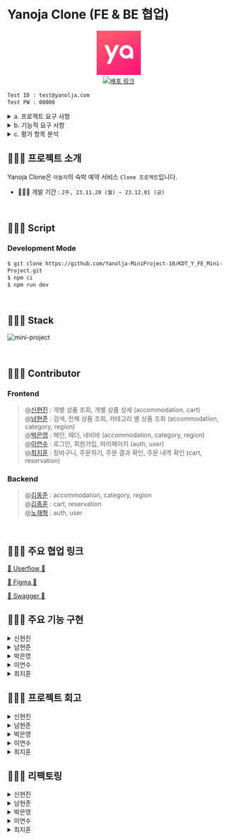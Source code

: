 # Yanoja Clone (FE & BE 협업)

<p align="center">
  <img src="public/favicon.ico"  width="100" height="100"/><br/>
  <a href="https://yanolja.vercel.app/">
    <img src="https://img.shields.io/badge/Yanolja Clone-212125?style=for-the-badge&logoColor=white" alt="배포 링크"/>
  </a>
</p>

```
Test ID : test@yanolja.com
Test PW : 00000
```

<details>
<summary>a. 프로젝트 요구 사항</summary>

  [회원 회원가입 기능]

  - [ ] 회원은 회원가입을 할 수 있습니다.  
  - [ ] 기본 정보는 ID 역할로 이메일 주소와, 비밀번호, 이름 입니다.

  [회원 로그인 기능]

  - [ ]  이메일과 비밀번호로 로그인할 수 있습니다.
  - [ ]  회원 정보를 저장해둔 데이터베이스를 검색하여 해당 사용자가 유효한 사용자 인지 판단합니다.
  - [ ]  상품 조회(전체, 개별), 회원 가입은 로그인 없이 사용 가능합니다. 이 외 기능은 로그인이 필요합니다.

  [전체 상품 목록 조회]

  - [ ]  데이터베이스에서 전체 상품 목록을 가져옵니다.
  - [ ]  이미지, 상품명, 상품가격을 기본으로 출력합니다.
  - [ ]  재고에 따라 품절일 경우, 출력 여부에 대해선 팀별로 결정합니다.
  - [ ]  (옵션) 카테고리를 분류하여, 상품을 출력할 수도 있습니다.
  - [ ]  한 페이지에 출력되는 상품 개수는 팀별로 정하여, 페이징을 수행합니다.

  [개별 상품 조회]

  - [ ]  전체 상품 목록에서 특정 상품 이미지를 클릭하면, 해당 상품에 대한 상세 정보를 상품에 저장해 둔 데이터베이스에서 가져옵니다.
  - [ ]  이미지, 상품명, 상품가격, 상품 상세 소개 (1줄 이상)을 기본으로 출력합니다.
  - [ ]  재고에 따라 품절일 경우, 화면 구성은 팀별로 결정합니다.

  [상품 옵션 선택]

  - [ ]  상품 상세 소개 페이지에서 상품 옵션을 선택할 수 있습니다.
  - [ ]  날짜, 숙박 인원은 기본으로 포함됩니다.
  - [ ]  이 외 룸 형태 등 필요한 요소는 팀별로 기획합니다.

  [장바구니 담기]

  - [ ]  상품 옵션을 선택한 후, 장바구니 담기 버튼을 클릭하면 선택한 상품이 장바구니에 담깁니다.

  [장바구니 보기]

  - [ ]  장바구니에 담긴 상품 데이터 (이미지, 상품명, 옵션 등)에 따른 상품별 구매 금액, 전체 주문 합계 금액 등을 화면에 출력합니다.
  - [ ]  체크 박스를 통해 결제할 상품을 선택/제외할 수도 있습니다.
  - [ ]  주문하기 버튼을 통해 주문/결제 화면으로 이동합니다.

  [주문하기]

  - [ ]  장바구니에서 주문하기 버튼 또는 개별 상품 조회 페이지에서 주문하기 버튼을 누르면 전환되는 페이지입니다.
  - [ ]  만 14세 이상 이용 동의를 체크 박스로 입력 받으면, 화면 최하단에 결제하기 버튼이 활성화됩니다.

  [결제하기]

  - [ ]  주문 페이지에서 결제하기 버튼을 클릭하면, 실제 결제 로직 및 절차 없이 상품을 바로
  주문한 것으로 처리합니다.
  - [ ]  주문을 저장하는 데이터베이스에 주문 정보를 저장합니다.

  [주문 결과 확인]

  - [ ]  결제를 성공적으로 처리하면, 주문한 상품(들)에 대한 주문 결과를 출력해줍니다.

  [(옵션) 주문 내역 확인]

  - [ ]  별도 주문 내역 페이지에 여태 주문한 모든 이력을 출력해줍니다.

</details>

<details>
<summary>b. 기능적 요구 사항</summary>

  [공통]

  - [ ]  모든 단계에서 협업을 기반으로 프로젝트를 진행합니다.
  - [ ]  각 기능을 구현하기 위해 HTTP Request Body / Response Body 에 전달할 데이터는 프론트엔드와 백엔드의 협업을 통해 결정합니다.
  - [ ]  모든 단계에서 **테스트를 수행**합니다.

  [프론트엔드]

  - [ ]  사용자 인터페이스 예시를 참고하여, 화면을 구성합니다.
  - [ ]  API 명세에 따라 백엔드에 전달된 JSON 데이터를 필요에 따라 정돈하여 화면에 출력합니다.
  - [ ]  프론트엔드 단에서 **유효성 검사**를 수행해야하는 지점을 고려합니다.
  - [ ]  React.js 또는 Next.js를 기반으로 구현하며, 컴포넌트 단위로 구조를 설계합니다.
  - [ ]  (옵션) 페이징 처리 시, **무한 스크롤**을 고려합니다.

</details>

<details>
<summary>c. 평가 항목 분석</summary>

  [프로젝트 관리]

  - [ ]  일정을 설정하고 업무를 효과적으로 분배하고 관리했는가?
  - [ ]  일정 계획 및 관리, 업무 분배, 이슈 관리 등 프로젝트 관리에 충실히 노력했는가?

  [설계]

  - [ ]  사용자 경험(UX)을 고려한 사용자 친화적인 인터페이스(UI)로 사용에 어색함 또는 불편함이 없는가?
  - [ ]  API 문서에 모든 기능을 포함하고, Request/Response 에 대해 명확히 설명하였는가?
  - [ ]  데이터베이스 테이블 간 연관관계를 적절히 설정하였는가?

  [기능]

  - [ ]  Spring Security 의 인증/인가를 활용하여 회원가입/로그인 기능을 구현하였는가?
  - [ ]  프론트엔드에서 필요한 유효성 검사가 1 개 이상 고려되었는가?
  - [ ]  이메일, 비밀번호, 이름을 포함한 정보로 회원 가입 기능이 구현되었는가?
  - [ ]  이메일과 비밀번호로 로그인 기능이 구현되었는가?
  - [ ]  숙박 상품 전체 조회 기능이 정상적으로 구현되었는가?
  - [ ]  숙박 상품 개별 조회 기능이 정상적으로 구현되었는가?
  - [ ]  장바구니(담기, 보기) 기능이 정상적으로 구동되는가?
  - [ ]  주문하기 기능이 정상적으로 구동되는가?
  - [ ]  결제하기 기능이 정상적으로 구동되는가?
  - [ ]  결제하기가 성공할 경우, 주문 결과를 확인할 수 있는가?

  [프로젝트 완성도]

  - [ ]  Open API 의 데이터를 검증하고 적절하게 활용하였는가?
  - [ ]  화면 컴포넌트 단위는 적절한가?
  - [ ]  코드 품질과 안정성을 고려하여 테스트 케이스를 작성하고 테스트를 수행했는가?

  [협업 및 커뮤니케이션]

  - [ ]  협업 도구와 팀원들 간의 원활한 커뮤니케이션을 얼마나 잘 이끌어 나갔는가?
  - [ ]  팀원들과의 원활한 커뮤니케이션과 정보 공유를 수행했는가?

</details>

## 🧑🏻‍💻 프로젝트 소개

Yanoja Clone은 `야놀자`의 숙박 예약 서비스 `Clone 프로젝트`입니다.

- 🧑🏻‍💻 개발 기간 : `2주, 23.11.20 (월) ~ 23.12.01 (금)`

<br/>

## 🧑🏻‍💻 Script

### Development Mode

```
$ git clone https://github.com/Yanolja-MiniProject-10/KDT_Y_FE_Mini-Project.git
$ npm ci
$ npm run dev
```

<br/>

## 🧑🏻‍💻 Stack

![mini-project](https://github.com/cs-yum/cs-yum-blog/assets/101972330/ea06a2f1-e5c6-4d9f-8b8a-7b4431eb5837)

<br/>

## 🧑🏻‍💻 Contributor
### Frontend
> @[신현진](https://github.com/xxxjinn) : 개별 상품 조회, 개별 상품 상세 (accommodation, cart)  
> @[남현준](https://github.com/applevalley) : 검색, 전체 상품 조회, 카테고리 별 상품 조회 (accommodation, category, region)  
> @[박은영](https://github.com/SKY-PEY) : 메인, 헤더, 네비바 (accommodation, category, region)  
> @[이연수](https://github.com/suehub) : 로그인, 회원가입, 마이페이지 (auth, user)  
> @[최지훈](https://github.com/JitHoon) : 장바구니, 주문하기, 주문 결과 확인, 주문 내역 확인 (cart, reservation)

### Backend
> @[김동준](https://github.com/Kim-Dong-Jun99) : accommodation, category, region  
> @[김종훈](https://github.com/whdgns5059) : cart, reservation  
> @[노재혁](https://github.com/NoJaeHyuk) : auth, user

<br/>

## 🧑🏻‍💻 주요 협업 링크

[🥇 Userflow 🥇](https://www.figma.com/file/nXHa5NqJdIhkRjZIQ3a2kq/mini-project?type=whiteboard&node-id=0%3A1&t=5zXImadm92h4kzvE-1)

[🥇 Figma 🥇](https://www.figma.com/file/xzhsFAOTqHb6HgtcopNyq8/miniProject?type=design&node-id=0%3A1&mode=design&t=3IQv0goIdhTfOUTv-1)

[🥇 Swagger 🥇](https://ybe-mini.site/swagger-ui/index.html)

## 🧑🏻‍💻 주요 기능 구현
<details>
<summary>신현진</summary>

- **숙소 상세 페이지**
    - 숙소 정보 (이름, 주소, 소개)를 보여줍니다.
    - 해당 숙소에 존재하는 객실의 목록과, 정보(객실 이름, 체크인/아웃 시간, 숙박 기간, 가격, 남은 객실의 수, 인원)를 보여줍니다.
    
    - 장바구니 버튼을 누르면 해당 객실이 장바구니에 담긴 뒤 toast가 나오고, 해당 toast를 통해 장바구니로 이동이 가능합니다.
    - 예약하기 버튼을 누르면 해당 객실에 대한 단일 상품 예약 페이지로 이동합니다.
    - 상세보기 버튼을 누르면 해당 객실의 상세 페이지로 이동합니다.
    
    - 사용자가 선택한 날짜, 인원에 따라 예약 마감/인원 초과에 관한 text를 띄워주고, 이에 따라 장바구니와 예약하기 버튼(text⇒예약 불가로 변경)이 비활성화됩니다.
    
- **객실 상세 페이지**
    - 객실 정보 (이름, 체크인/아웃 시간, 가격, 숙박 기간, 소개, 남은 객실 개수, 인원)를 보여줍니다.
    
    - 하단 바
        - 사용자가 선택한 날짜, 인원, 가격, 숙박 기간 정보를 보여줍니다.
        - 장바구니 버튼을 누르면 해당 객실이 장바구니에 담긴 뒤 toast가 나오고, toast를 통해 장바구니로 이동이 가능합니다.
        - 예약하기 버튼을 누르면 해당 객실에 대한 단일 상품 예약 페이지로 이동합니다.
    
- **404 페이지**
    - 사용자가 잘못된 url을 입력했을 때 이동하는 페이지입니다.
    - 버튼을 통해 메인으로 이동이 가능합니다.

</details>

<details>
<summary>남현준</summary>

- **공통 컴포넌트**
    - 숙박 날짜, 인원, 지역을 선택할 수 있는 nav 구현
        - 각각의 정보를 recoil로 관리해 날짜와 인원 정보를 필요로 하는 다른 페이지에서 가져와 사용할 수 있게 구현
        - react-datepicker 라이브러리 커스텀을 통한 숙박 기간 설정 구현
            - 현재 날짜로부터 최대 6개월, 연속 14일만 선택 가능하게 디자인

- **전체 상품 조회 페이지**
    - 전체 상품 목록 조회
    - 반응형 디자인 적용

- **검색 페이지**
    - state로 관리하는 inputValue가 변경될 때마다 API를 호출하지 않게 디바운싱 적용
    - 반응형 디자인 적용

- **카테고리별 상품 조회 페이지**
    - 반응형 디자인 적용

</details>

<details>
<summary>박은영</summary>

- **디자인**
    - 로딩 시에 스켈레톤을 먼저 보여주며, 반응형을 구현했다.

- **이벤트 캐러셀**
    - openAPI

- **카테고리**

- **모든 숙소 둘러보기**
    - 전체 숙소 조회 API

- **최근 본 상품의 연관 상품** 
    - 고객이 클릭해서 본 숙소에서 정보를 recoil에 저장하고 불러와 메인에 보여준다.
    - 로그인을 하지 않거나, 클릭한 상품이 없을 경우 보여주지 않는다.

- **지역 별 상품 추천** 
    - 모든지역API, 지역별숙소조회API
    - 지역에 따른 숙소를 분류해서 보여준다.

- **예약 숙소 랭킹** 
    - 랭킹 숙소 API
    - 예약 빈도에 따른 숙소를 불러온다

- **헤더** 
    - 페이지별로 헤더의 제목과 아이콘 등의 배열을 바꾼다

- **푸터**

- **내비바** 
    - 메인에서 보여주며, 예약내역 확인페이지, 마이페이지로 이동한다. 가운데의 야놀자 마크와 투탑버튼으로 화면 상단으로 이동한다.

</details>

<details>
<summary>이연수</summary>

- **회원가입**
    - 이름, 이메일, 비밀번호 유효성을 검사하고, 이메일 중복을 확인한 후 버튼이 활성화됐을 때 유저 정보를 생성합니다.
    
- **로그인**
    - 가입되어 있는 유저의 이메일과 비밀번호 계정으로 로그인을 합니다.
    - 이메일 또는 비밀번호가 존재하지 않을 경우 ‘이메일 또는 비밀번호가 일치하지 않습니다.’ 라는 메시지가 렌더링됩니다.

- **토큰 재발급**
    - API 호출 시 토큰이 만료됐을 때, 토큰을 재발급 받고 기존에 호출하려고 했던 API를 재호출합니다.
    
- **사용자 정보 수정**
    - 로그인한 유저의 이름을 변경합니다. 변경에 성공했을 경우 변경된 이름으로 바로 변경됩니다.

</details>

<details>
<summary>최지훈</summary>

- **장바구니 페이지**
    - 로그인한 유저만 접근이 가능합니다.
    - 장바구니에 담긴 상품이 없을 때와 있을 때 보여지는 UI를 분리하였습니다.
    - 장바구니에 상품이 담겨 있을 때, 전체 선택 기능, 선택 숙소 삭제, 개별 숙소 삭제 기능, 결제하기 버튼 기능을 활성화 합니다.
    - 사용자가 선택한 장바구니 상품에 따라서 총 상품 금액을 다르게 받아와 실시간으로 보여줍니다.
    - 사용자가 장바구니 숙소를 삭제하면 서버에 DELETE 요청을 하고 업데이트 된 서버 상태를 바로 화면에 보여줍니다.
    
- **주문하기 페이지**
    - 로그인한 유저만 접근이 가능합니다.
    - 예약 전 주의 사항을 사용자에게 보여줍니다.
    - 장바구니에서 선택한 상품 정보만 받아와 예약 대기 상품을 보여줍니다.
    - 사용자가 방문 수단을 필수로 선택하도록 합니다.
    - 사용자 정보를 GET 하여 예약자 정보를 보여줍니다.
    - 결제 전 확인 사항을 필수로 선택하도록 합니다.
    - 모든 체크 박스를 선택했을 때 결제하기 버튼이 활성화 됩니다.
    
- **주문 결과 확인 페이지**
    - 로그인한 유저만 접근이 가능합니다.
    - 주문 완료 메시지를 보여줍니다.
    - 사용자가 결제한 숙소 정보를 보여줍니다.

- **주문 내역 확인**
    - 로그인한 유저만 접근이 가능합니다.
    - 지금까지 예약한 전체 내역을 보여줍니다.
    - 결제 단위로 숙소를 묶어서 보여줍니다.
    - 예약 취소 버튼을 누르게 되면 예약 재확인 모달이 뜨며, 예약 취소를 하면 서버에 상태를 업데이트하고 해당 상태를 바로 사용자에게 실시간으로 보여줍니다.

</details>

## 🧑🏻‍💻 프로젝트 회고
<details>
<summary>신현진</summary>

- 백엔드 분들과 제대로 협업 하는 것은 이번 프로젝트가 처음이었습니다. 이전부터 소통의 중요성에 대한 말을 많이 들었어서 혹시 안좋은 상황이 생길까 걱정도 되었는데, 좋은 분들과 한 팀이 되어 서로 얼굴 붉히는 일 없이 배려하며 협업을 진행할 수 있었던 것에 대해 감사한 마음입니다.

- 부족한 실력을 가지고 있지만 조장을 맡게 되어서 부담이 되었었는데, 적지 않은 양의 피드백에 즉각적으로 대응을 해주시고, 잘 안풀리는 부분이 있을 때는 본인의 일처럼 다함께 고민해주시던 프론트엔드 팀원분들께도 너무 감사한 마음이 듭니다.

- 개인적으로 기간이 조금 더 길었다면 기한에 쫓기지 않고 조금 더 기능을 추가하거나 더욱 단단한 프로젝트를 완성시킬 수 있지 않았을까 하는 아쉬움이 정말 많이 남아서, 리팩토링 기간을 아깝게 보내지 않고 이어서 공부하는 시간을 가지고자 합니다.

- 먼 거리에 있던 가까운 거리에 있던 모두 현장에 나와 낮부터 밤까지 계속해서 함께 진행을 해서 피곤할 때도 있었지만 계속해서 해야 할 일이 생기고, 그 일을 해결해나가며 진심으로 재미있다는 생각이 들었고, 완벽하지는 않더라도 완성을 하고 얻게 된 성취감은 무엇과도 비교하지 못할 소중한 자산이라고 생각해 정말 의미 있는 시간을 보냈다고 말할 수 있을 것 같습니다.

</details>

<details>
<summary>남현준</summary>

- 백엔드와의 협업이 처음 이루어지는 프로젝트였기 때문에 2주라는 짧은 시간동안 성공적으로 기능을 구현하고 프로젝트를 잘 해낼 수 있을지 걱정이 많았는데, 운이 좋게도 너무나 좋은 분들을 만나 성공적으로 마무리할 수 있었던것같습니다! API 관련해서 문의드릴 때마다 항상 친절하게 알려주신 백엔드팀 동준님, 재혁님, 종훈님께 매우 감사드리며 항상 웃으면서 즐겁게 프로젝트 진행할 수 있게 이끌어주신 프런트팀 은영님, 연수님, 지훈님, 현진님께도 매우 감사드립니다! 정말 저희 팀 분위기 너무 훈훈하고 소통도 잘 되고 좋았어요… 할 수만 있다면 파이널까지 함께 하고 싶다고 생각했습니다!

- 검색, 상품 조회, 카테고리별 상품 조회 기능을 담당하게 되면서 2가지 고민이 생겼는데, 하나는 컴포넌트 구조를 어떻게 효율적으로 가져갈 것인지, 그리고 어떻게 API의 호출을 최소화할 것인지였습니다.
    - 공통 컴포넌트는 어려워
        - 상품 전체 조회와 카테고리별 상품 조회는 물론이고, 검색 기능 역시 사용자로부터 입력받은 특정 검색어를 전달 인자로 한 조회이기 때문에, 상품을 조회하고, 그 결과를 보여주는 하나의 공통된 컴포넌트가 중심이 될 것이라고 생각하였습니다.

        - 이 과정에서, 과연 어디까지가 공통된 기능이며 어느 부분을 각 컴포넌트별로 분리해야 할지 고민하는 과정에서 많은 시간을 사용하게 되었는데, 이전까지는 일단 구현하고 본다는 마음가짐이었지만 이번 프로젝트에서의 경험을 통해 큰 흐름에서의 구조에 대해 조금 더 깊게 생각하게 되는 계기가 되었습니다.

    - API 호출을 줄이자
        - 단순하게는 서버 비용을 줄이는 측면도 있겠지만, 프런트엔드 측면에서도 더 효율적인 코드를 작성하기 위해, 검색 페이지에서 사용자로부터 입력을 받을 때마다 조회하는 것이 아닌 디바운싱을 적용해 호출 횟수를 줄일 수 있었습니다.

        - 데이터 캐싱 등에 대한 기대를 가지고 리액트 쿼리를 사용하게 되었지만, 라이브러리에 대한 숙련도가 많이 부족해 기대한 것만큼 효율적으로 사용하지 못한 것이 많이 아쉬웠습니다.

</details>

<details>
<summary>박은영</summary>

- 처음 미니를 시작할 때 토이2와 사용하는 것들이 거의 똑같아서 크게 어려움이 없을 거라 생각했다.

- 시간을 널널하게 가지며 api 호출이나 리액트 최적화 등에 시간을 더 쓸거라 생각했지만, 이전과 달리 세세하게 신경 쓸 부분들이 많아 새로 도전하지 못한 부분들이 있어 아쉬움이 컸다. 

- 그래도 리팩토링 기간이 있으니 기능적인 부분과 최적화에 더 힘을 써 보고 싶다.

</details>

<details>
<summary>이연수</summary>

- 프론드, 백엔드 분들과 함께 프로젝트를 진행할 수 있어서 좋은 경험이었던 것 같습니다. 모든 분들이 다 열심히 즐겁게 참여하셔서 저도 즐겁게 진행할 수 있었습니다.

- 토큰을 관리하며는 로그인이 처음이라 여러움을 많이 겪었는데, 백엔드분들과 함께 구현하면서 많이 배울 수 있었습니다. 기간이 조금 더 길었다면 쿠키로 관리할 수 있도록 구현해봤을 텐데, 개인적으로 조금 아쉬웠습니다. 

- 마지막까지 모든 분들과 열심히 완성할 수 있어서 많이 배울 수 있었고 의미있는 시간이었습니다.

</details>

<details>
<summary>최지훈</summary>

- 첫 백엔드와의 협업을 통해 프로젝트 초반 데이터 구조 설계의 중요성을 깨닫게 되었습니다. 

- 단순 기능 구현을 우선시 하는 것 보다, 담당한 기능에 대해서 충분히 백엔드와 소통하고 다양한 예외 사항에대해서도 사전에 많은 시간을 들여 합의해야 프로젝트 완성도가 높아질 수 있다는 점을 알 수 있었습니다.

- 리코일과 리액트 쿼리를 활용하여 장바구니 구현을 해보면서, 클라이언트 및 서버 상태 관리를 하는데 많은 공부를 할 수 있었습니다.

- 공통 컴포넌트 작업을 하는데 어려움을 겪었습니다. 페이지마다 조금씩 다른 데이터 조건을 하나씩 추가를 하다보니 가독성이 많이 떨어졌고, 결국 다시 분리하여 작업하는 일이 많았습니다. 단순 UI로만 공통 컴포넌트를 묶는것이 아닌, 같은 UI여도 데이터가 어떻게 다른지 생각하여 작업해야겠다고 느꼈습니다. (리팩토링 과정에서 해당 문제점을 해결하였습니다.)

- 

</details>

## 🧑🏻‍💻 리팩토링

<details>
<summary>신현진</summary>

- **숙소 이미지 깜빡임 관련**
    
    
    숙소 상세 페이지의 주소는 다음과 같이 구성되어 있습니다.
    `/accommodation/:id` (숙소 고유 id)

    <br/>
    
    ##### ❓ 문제
    
    숙소 a의 상세 페이지에 들어갔다 나온 뒤 또 다른 숙소 b의 상세 페이지에 들어갔을 때,  숙소 a의 이미지가 잠깐 보였다가 b의 이미지로 바뀌면서 깜빡이는 것 처럼 보이는 현상이 있었습니다.
    
    <br/>

    ##### 💡해결
    
    - getAccommodationInfoData 함수를 통해 숙소 상세 정보를 받아오는 API를 호출하고 있는 React-Query를 활용한 코드입니다.
    
    - **이전 방식**
        
        ```jsx
        export const useAccommodationInfoQuery = ({
          id,
          reservationStartDate,
          reservationEndDate,
          member,
        }: AccommodationInfoParams) => {
          const { startDate, endDate } = useRecoilValue(accommodationDateState);
          const { guest } = useRecoilValue(accommodationMemberState);
          return useQuery({
            queryKey: ["getAccommodationInfoData", startDate, endDate, guest],
            queryFn: () => getAccommodationInfoData({ id, reservationStartDate, reservationEndDate, member }),
          });
        };
        ```
        
        - 리팩토링 전에는 queryKey에 id를 작성하지 않았습니다.
        
    - **리팩토링 후**
        - queryKey 배열에 id를 추가로 작성해주었습니다.
        
        ```jsx
        //생략
          return useQuery({
            queryKey: ["getAccommodationInfoData", startDate, endDate, guest, id],
            queryFn: () => getAccommodationInfoData({ id, reservationStartDate, reservationEndDate, member }),
          });
        };
        ```
        
    <br/>

    ##### ❗결과
    
    1. **캐시 분리**: 리팩토링 후에 각 **`id`**에 대한 별도의 캐시가 생성되어, 서로 다른 숙박 시설에 대한 정보를 더 효과적으로 관리할 수 있게 되었습니다.
    
    2. **쿼리 호출의 정확성 강화**: **`queryKey`**가 더 다양한 정보를 포함하므로, 쿼리 호출이 더 정확하게 이루어질 수 있습니다. 특히, **`id`**를 추가함으로써 해당 숙박 시설에 대한 정보를 정확하게 가져올 수 있게 되었습니다.

    <br/>
    <br/>

- **장바구니 연속 호출 방지**
    
    
    로그인 된 상태일 때, 숙소 상세 페이지 혹은 방 상세 페이지에서 장바구니 버튼을 누르면 3초간 Toast가 뜨도록 구현했습니다.
    
    <br/>
    
    ##### ❓ 문제
    
    Toast가 뜨는 3초 동안 사용자가 또 다시 장바구니 버튼을 누르게 되었을 때 Toast가 중복해서 뜨지는 않지만 장바구니에 상품이 추가되는 상황이 발생합니다.

    <br/>
    
    ##### 💡해결
    
    - postCart 함수를 통해 장바구니에 상품을 추가하는 API를 호출하고 있는 React-Query를 활용한 코드입니다.
    
    - **리팩토링 후**
        - onSuccess 함수 내부에 setTimeout 메서드를 사용해서 Toast가 떠있는 시간 (3초) 동안에 버튼을 disabled 상태가 되도록 했습니다.
            
            ```jsx
            export const usePostCart = () => {
              const queryClient = useQueryClient();
            
              const navigation = useNavigate();
            
              const setIsButtonDisabled = useSetRecoilState(cartButtonState);
            
              return useMutation({
                mutationFn: ({ roomOptionId, numberOfGuest, reservationStartDate, reservationEndDate, stayDuration }: PostCart) => {
                  return postCart(roomOptionId, numberOfGuest, reservationStartDate, reservationEndDate, stayDuration);
                },
                onSuccess: () => {
                  setIsButtonDisabled(true);
                  queryClient.invalidateQueries({ queryKey: ["fetchCarts"] });
                  setTimeout(() => setIsButtonDisabled(false), 3000);
                },
                onError: () => {
                  window.alert("장바구니에 상품을 추가하는 과정에서 문제가 발생했습니다. 메인화면으로 돌아갑니다.");
                  navigation("/");
                },
              });
            };
            ```
            
        - disabled를 `Recoil` 을 사용한 이유는 실제 CartButton 컴포넌트에서 이를 통해 버튼의 상태를 변경시키기 위함입니다.
            
            ```jsx
            <style.CartButton onClick={() => !cartButtonDisabled && (user.accessToken ? handleAddCart() : setLogInModal(true))}>
                <style.CartIcon />
            </style.CartButton>
            ```
            
    <br/>
    
    ##### ❗결과
    
    - 이를 통해 장바구니에 상품을 추가하는 것에 성공했으나 Toast가 띄워져 있을 때에는 중복으로 추가되는 것이 불가능하고, 다른 상품을 추가하기 위해서는 잠시 기다려야 한다는 사실을 사용자에게 제공할 수 있게 되었습니다.


- **로그인 모달 버그**
    
    
    로그인 되지 않은 상태일 때 장바구니 버튼/예약하기 버튼을 누르면 로그인이 필요하다는 모달이 나오게 됩니다.
    
    <br/>
    
    ##### ❓ 문제
    
    로그인을 하지 않은 채로 장바구니 버튼을 누름 → 로그인 모달이 띄워짐 → 로그인 화면으로 이동 → 로그인 진행 → 숙소 상세 페이지 진입
    
    위 과정에서 
    
    - 로그인을 이미 한 상태임에도
    - 장바구니/예약하기 버튼을 누르지 않고 그저 상세 페이지로 진입했을 뿐임에도
    
    로그인 모달이 띄워지는 버그가 발생하였습니다.

    <br/>
    
    ##### 💡해결
    
    - 숙소 상세 페이지에서 `Recoil` 을 사용해 전역으로 관리하는 userState를 가져와 사용합니다.
    - 이를 useEffect 내부에서 accessToken이 있을 시에 로그인 모달이 닫히도록 처리해주는 것으로 해결하였습니다.
    
    ```jsx
    const user = useRecoilValue(userState);
    
    useEffect(() => {
        //관련 없는 코드이므로 생략
        if (user.accessToken) {
          setLogInModal(false);
        }
      }, [/*생략*/, user.accessToken]);
    ```

</details>

<details>
<summary>남현준</summary>

### 캘린더 날짜 설정 / 인원 설정 관련 리팩토링

- 문제
    - 숙박 상품을 조회하는 경우, 캘린더 컴포넌트 내에서 시작-종료일을 설정하거나, 인원 컴포넌트 내에서 숙박 인원을 변동하려는 경우 오류가 발생하는 경우 발생
- 기존 코드를 통한 원인 파악
    
    ```jsx
    const setAccommodationDateState = useSetRecoilState(accommodationDateState);
    const handleDatePick = dates => {
        const [start, end] = dates;
        setAccommodationDateState({
          startDate: start,
          endDate: end,
        });
      };
    ...
    <DatePicker
      selected={startDate}
      onChange={handleDatePick}
      selectsRange
      shouldCloseOnSelect={false}
      startDate={startDate}
      endDate={endDate}
      locale={ko}
      monthsShown={6}
      inline
    />
    ```
    
    - 위와 같이 설정하였을 때, 사용자가 캘린더 안에서 날짜를 클릭할 때마다 react-datepicker 라이브러리의 DatePicker 컴포넌트에서 onChange 메서드가 동작하게 됩니다.
    - 이로 인해 시작 날짜의 변동이 발생하는데, 시작 날짜만 설정한 시점에서는 끝 날짜를 의미하는 endDate의 값이 null임에도 onChange 메서드에 전달 인자로 넘겨주고 있는 handleDatePick 함수 내에서 useSetRecoilState 훅으로 인해 recoil로 관리하는 날짜 상태의 값에 대한 변경이 이루어지게 되었습니다.
    - 컴포넌트가 리렌더링되며 새롭게 지정된 시작 날짜와 끝 날짜를 기준으로 상품 전체 조회 메서드를 호출할 때, 유효하지 않은 날짜 데이터(null)을 전달했기 때문에 오류가 발생하게 되었습니다.
- 개선
    - 날짜를 선택해도 useSetRecoilState 훅이 돌지 않게 개선
        
        ```jsx
        const handleDatePick = (dates: Array<Date | null>) => {
            const [start, end] = dates;
        
            setStartTime(start!);
            setEndTime(end!);
          };
        ...
          const handleDateChange = () => {
            setIsCalendarShow(prev => !prev);
            setAccommodationDateState({
              startDate: startTime,
              endDate: endTime,
            });
          };
        
        ...
        
        <DatePicker
          selected={startTime}
          onChange={handleDatePick}
          selectsRange
          shouldCloseOnSelect={false}
          startDate={startTime}
          endDate={endTime}
          minDate={new Date()}
          maxDate={handleMaxDate()}
          locale={ko}
          monthsShown={6}
          inline
        />
        <style.CalendarNav>
          <style.CalendarButton onClick={handleDateChange}>확인</style.CalendarButton>
        </style.CalendarNav>
        ```
        
        - 기존에는 날짜를 선택한 시점에(onChange 메서드가 동작할 시점) useSetRecoilState 훅이 동작하게 하였지만, 해당 훅이 동작하는 시점을 캘린더 컴포넌트 하단의 확인 버튼을 선택했을 때로 변경하였고, 이를 통해 상품 조회 API 호출시 올바른 날짜 데이터가 포함될 수 있도록 개선할 수 있었으며 기존 오류 역시 해결할 수 있었습니다.

</details>

<details>
<summary>박은영</summary>

### 메인홈&헤더 리팩토링
- CommonHeader에서 useMemo, memo 사용
-  MainHeader 장바구니 개수 불러오는 useQuery 수정
-> **장바구니 개수 버그** 해결, 홈 버튼, 뒤로가기 버튼으로 **이동 시 에러** 해결

에러 코드
```
//기존 하나의 useQuery 이용 시 enabled를 사용하지 않는 경우가 있어 이 부분에서 에러 발생

export const useFetchCarts = (isLoginModal?: boolean) =>
  useQuery({
    queryKey: ["fetchCarts"],
    queryFn: () => fetchCarts(),
    enabled: isLoginModal,
  });
```

에러 해결
```
//useQuery 분리 후 enabled 조건을 user로 변경

export const useFetchCarts = () =>
  useQuery({
    queryKey: ["fetchCarts"],
    queryFn: () => fetchCarts(),
  });

export const useFetchCartCount = (user: UserToken) =>
  useQuery({
    queryKey: ["fetchCarts"],
    queryFn: () => fetchCarts(),
    enabled: !!user.accessToken,
  });
```

</details>

<details>
<summary>이연수</summary>

#### 회원가입 버튼 연속 클릭 방지
* 문제 : 회원가입 버튼 연속 클릭 시 API 중복 호출되는 이슈
* 해결 : 버튼 클릭 여부를 확인할 수 있는 state를 선언하여 제출중/제출완료 상태를 체크해서 button ```disabled``` 설정
  ```tsx
  const handleSignup = async (e: React.FormEvent<HTMLFormElement>, email: string, password: string, name: string) => {
      e.preventDefault();
  
      if (isSubmitting) return; // 이미 제출 중이면 반환
      setIsSubmitting(true); // 제출 중으로 상태 변경
  
      try {
        const data = await postSignUp(email, password, name);
        if (data.status === 201) {
          alert("회원가입되었습니다.");
          navigate("/login");
        } else {
          alert("회원가입에 실패하였습니다.");
        }
      } catch (error) {
        console.error(error);
      } finally {
        setIsSubmitting(false); // 처리 완료 시 제출 중 상태 변경
      }
    };
  ```
<br/>

#### Refresh Token 만료 시 재로그인 로직 추가
* 문제 : Access Token 만료 시 재발급받는 로직만 있어서 Refresh Token 만료 시 에러 발생 
* 해결 : Refresh Token 만료 시 로그인 페이지로 이동하게 해서 재로그인하는 로직 추가
<br />
  
#### 401, 405 에러 핸들링
* 문제 : Token을 사용하는 API 호출 시 에러 핸들링이 불안정해 중복 alert 창이 뜨던 이슈
* 해결 : API를 호출하는 컴포넌트 내에서 ```try catch``` 문으로 공통된 에러 처리 패턴 사용
  ```tsx
    if (error.response.status === 401 || error.response.status === 405) {
      setUser({
        accessToken: "",
        refreshToken: "",
      });
      window.alert("인증 오류가 발생했습니다. 로그인을 다시 해주세요.");
      navigate("/login");
    } else {
      window.alert("사용 중 문제가 발생했습니다. 메인에서 다시 시도해주세요.");
      navigate("/");
    }
  }
  ```
<br/>

#### 프로필 수정 버튼 ```submit``` 으로 변경
* 문제 : 프로필 수정 모달에서 엔터키 입력 시 변경되지 않고 모달만 닫히던 이슈
* 해결 : 프로필 수정 버튼 type을 submit으로 변경
<br/>

#### 공통 헤더를 가지는 instance 생성
* 문제 : 같은 헤더를 사용하는 API들의 중복되는 코드 발생
* 해결 : 공통 instance를 생성하여 사용
  ```tsx
  const authInstance = axios.create({
    baseURL: "https://ybe-mini.site/",
    headers: {
      "Content-Type": "application/json",
      Authorization: accessToken,
    },
  });
  ```

</details>

<details>
<summary>최지훈</summary>

### 💡 문제
- 공통 컴포넌트 분리 작업에서의 의존성 파악 능력 부족  

- 여러 곳에서 함께 사용하는 컴포넌트가 시간이 갈수록 전달받는 속성과 조건문이 추가되면서 수정하기엔 몸집이 너무 커지는 현상을 경험하였습니다.  
    
### 💡 해결 방식
- 관련 아티클 정독 후 정리 및 공통 컴포넌트 생성

- FE 의존성에 대한 아티클을 정독하고 Blog에 해당 내용을 정리하였습니다. [blog 글 발행](https://cs-yum-blog.vercel.app/blog/Front-End%20%EC%9D%98%EC%A1%B4%EC%84%B1)  

- 공통 컴포넌트로 묶으려고 시도했던 각 페이지에서 요구하는 props와 상태, 함수, 컴포넌트, 타입을 하나씩 확인해 보았습니다.

- 공통 컴포넌트가 시간이 지날수록 수정하기 어려웠던 이유는 타입 의존성를 고려하지 않았기 때문이었습니다.

- 장바구니에서 페이지에서의 숙소 리스트와 예약 내역 확인 페이지에서 사용하는 숙소의 정보가 UI 측면에서는 동일했지만, 결제 전과 결제 후의 숙소 데이터 관리 방식이 달라지기 때문에 타입이 서로 달랐습니다.

    ```tsx
    // 장바구니 페이지에서의 숙소 리스트 타입

    export interface RoomOption {
    cartProductId: number;
    roomOptionId: number;
    name: string;
    thumbnailImage: string;
    capacity: number;
    pricePerNight: number;
    reservationStartDate: string;
    reservationEndDate: string;
    stayDuration: number;
    transportation?: string;
    totalPrice?: number;
    }
    ```

    ```tsx
    // 예약 내역 확인 페이지에서의 숙소 리스트 타입

    export interface PaymentRoomOption {
    paymentProductId: number;
    accommodationId: number;
    roomOptionId: number;
    name: string;
    thumbnailImage: string;
    capacity: number;
    pricePerNight: number;
    totalPrice: number;
    reservationStartDate: string;
    reservationEndDate: string;
    stayDuration: number;
    numberOfGuest: number;
    transportation: string;
    }
    ```

- 장바구니 페이지에서 RoomOption 타입을 사용하는 숙소 리스트의 경우 모두 공통 컴포넌트로 쉽게 묶을 수 있었습니다.

- 예약 내역 확인 페이지에서의 숙소 리스트 컴포넌트의 경우 독립적으로 관리하는 것으로 결정하였습니다.

</details>
